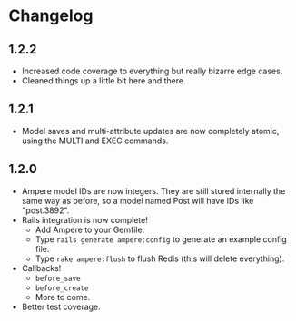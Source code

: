 # Changelog

## 1.2.2

* Increased code coverage to everything but really bizarre edge cases.
* Cleaned things up a little bit here and there.

## 1.2.1

* Model saves and multi-attribute updates are now completely atomic, using
  the MULTI and EXEC commands.

## 1.2.0

* Ampere model IDs are now integers. They are still stored internally the
  same way as before, so a model named Post will have IDs like "post.3892".
* Rails integration is now complete!
  + Add Ampere to your Gemfile.
  + Type `rails generate ampere:config` to generate an example config file.
  + Type `rake ampere:flush` to flush Redis (this will delete everything).
* Callbacks!
  + `before_save`
  + `before_create`
  + More to come.
* Better test coverage.